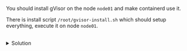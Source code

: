 
You should install gVisor on the node `node01` and make containerd use it.

There is install script `/root/gvisor-install.sh` which should setup everything, execute it on node `node01`.


<br>
<details><summary>Solution</summary>
<br>

```
scp gvisor-install.sh node01:/root
ssh node01
    sh gvisor-install.sh
    service kubelet status
```

</details>
